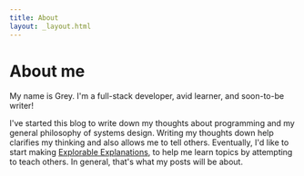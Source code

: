 ```yaml
---
title: About
layout: _layout.html
---
```


# About me

My name is Grey. I'm a full-stack developer, avid learner, and soon-to-be writer!

I've started this blog to write down my thoughts about programming and my general philosophy of systems design.
Writing my thoughts down help clarifies my thinking and also allows me to tell others.
Eventually, I'd like to start making [Explorable Explanations](https://explorabl.es), to help me learn topics by attempting to teach others. In general, that's what my posts will be about.
